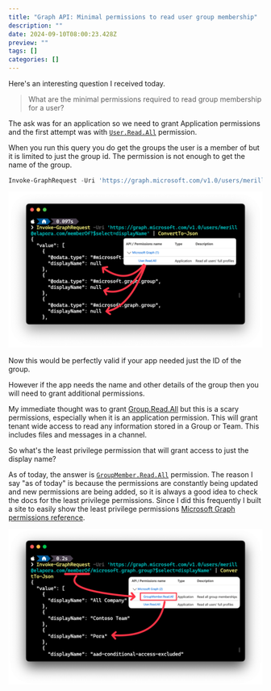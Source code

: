 ```yaml
---
title: "Graph API: Minimal permissions to read user group membership"
description: ""
date: 2024-09-10T08:00:23.428Z
preview: ""
tags: []
categories: []
---
```


Here's an interesting question I received today.

> What are the minimal permissions required to read group membership for a user?

The ask was for an application so we need to grant Application permissions and the first attempt was with [`User.Read.All`](https://graphpermissions.merill.net/permission/User.Read.All) permission.

When you run this query you do get the groups the user is a member of but it is limited to just the group id. The permission is not enough to get the name of the group.

```powershell
Invoke-GraphRequest -Uri 'https://graph.microsoft.com/v1.0/users/merill@elapora.com/memberOf/microsoft.graph.group?$select=displayName' | ConvertTo-Json
```

![screenshot showing querying by group member with user.read permission](/images/uploads/ReadGroupMember.png)

Now this would be perfectly valid if your app needed just the ID of the group.

However if the app needs the name and other details of the group then you will need to grant additional permissions.

My immediate thought was to grant [Group.Read.All](https://graphpermissions.merill.net/permission/Group.Read.All) but this is a scary permissions, especially when it is an application permission. This will grant tenant wide access to read any information stored in a Group or Team. This includes files and messages in a channel.

So what's the least privilege permission that will grant access to just the display name?

As of today, the answer is [`GroupMember.Read.All`](https://graphpermissions.merill.net/permission/GroupMember.Read.All) permission. The reason I say "as of today" is because the permissions are constantly being updated and new permissions are being added, so it is always a good idea to check the docs for the least privilege permissions. Since I did this frequently I built a site to easily show the least privilege permissions [Microsoft Graph permissions reference](https://graphpermissions.merill.net/).

![screenshot showing querying by group member with user.read permission](/images/uploads/GetGroupMember-UserReadAllAndGroupMemberReadAll.png)

